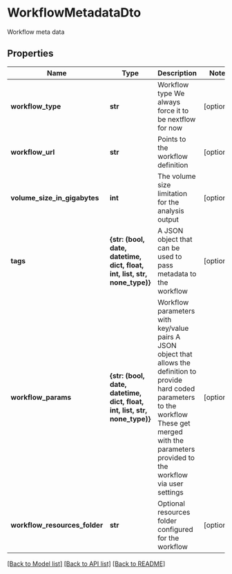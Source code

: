 # WorkflowMetadataDto

Workflow meta data

## Properties
Name | Type | Description | Notes
------------ | ------------- | ------------- | -------------
**workflow_type** | **str** | Workflow type  We always force it to be nextflow for now | [optional] 
**workflow_url** | **str** | Points to the workflow definition | [optional] 
**volume_size_in_gigabytes** | **int** | The volume size limitation for the analysis output | [optional] 
**tags** | **{str: (bool, date, datetime, dict, float, int, list, str, none_type)}** | A JSON object that can be used to pass metadata to the workflow | [optional] 
**workflow_params** | **{str: (bool, date, datetime, dict, float, int, list, str, none_type)}** | Workflow parameters with key/value pairs  A JSON object that allows the definition to provide hard coded parameters to the workflow  These get merged with the parameters provided to the workflow via user settings | [optional] 
**workflow_resources_folder** | **str** | Optional resources folder configured for the workflow | [optional] 

[[Back to Model list]](../README.md#documentation-for-models) [[Back to API list]](../README.md#documentation-for-api-endpoints) [[Back to README]](../README.md)


